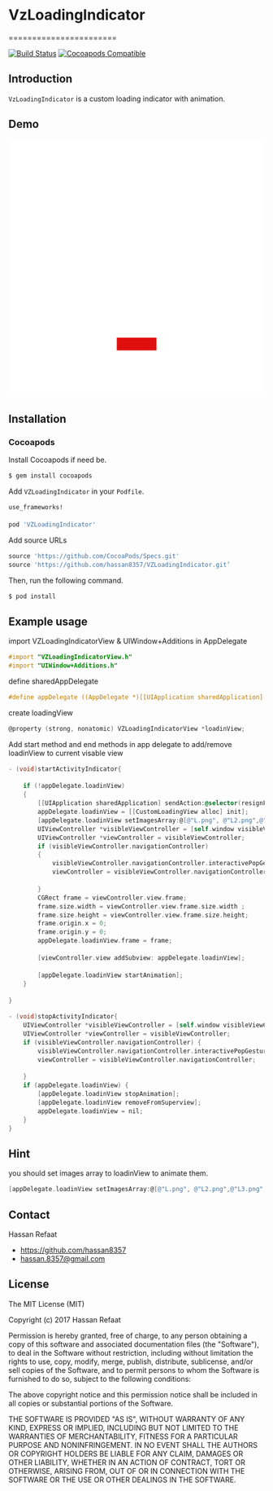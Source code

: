 # VzLoadingIndicator
=======================

[![Build Status](https://travis-ci.org/ninjaprox/NVActivityIndicatorView.svg?branch=master)](https://travis-ci.org/ninjaprox/NVActivityIndicatorView)
[![Cocoapods Compatible](https://img.shields.io/cocoapods/v/NVActivityIndicatorView.svg)](https://img.shields.io/cocoapods/v/NVActivityIndicatorView.svg)

## Introduction
`VzLoadingIndicator` is a custom loading indicator with animation.

## Demo
![alt tag](https://raw.githubusercontent.com/hassan8357/VZLoadingIndicator/master/Vezeeta-loading-indicator.gif)

## Installation

### Cocoapods

Install Cocoapods if need be.

```bash
$ gem install cocoapods
```

Add `VZLoadingIndicator` in your `Podfile`.

```ruby
use_frameworks!

pod 'VZLoadingIndicator'
```

Add source URLs
```ruby
source 'https://github.com/CocoaPods/Specs.git'
source 'https://github.com/hassan8357/VZLoadingIndicator.git’
```

Then, run the following command.

```bash
$ pod install
```

## Example usage

import VZLoadingIndicatorView & UIWindow+Additions in AppDelegate
``` objective-c
#import "VZLoadingIndicatorView.h"
#import "UIWindow+Additions.h"
```

define sharedAppDelegate
``` objective-c
#define appDelegate ((AppDelegate *)[[UIApplication sharedApplication] delegate])
```

create loadingView
``` objective-c
@property (strong, nonatomic) VZLoadingIndicatorView *loadinView;
```

Add start method and end methods in app delegate to add/remove loadinView to current visable view
``` objective-c
- (void)startActivityIndicator{
    
    if (!appDelegate.loadinView)
    {
        [[UIApplication sharedApplication] sendAction:@selector(resignFirstResponder) to:nil from:nil forEvent:nil];
        appDelegate.loadinView = [[CustomLoadingView alloc] init];
        [appDelegate.loadinView setImagesArray:@[@"L.png", @"L2.png",@"L3.png", @"L4.png",@"L5.png", @"L6.png", @"L7.png"]];
        UIViewController *visibleViewController = [self.window visibleViewController];
        UIViewController *viewController = visibleViewController;
        if (visibleViewController.navigationController)
        {
            visibleViewController.navigationController.interactivePopGestureRecognizer.enabled = NO;
            viewController = visibleViewController.navigationController;
            
        }
        CGRect frame = viewController.view.frame;
        frame.size.width = viewController.view.frame.size.width ;
        frame.size.height = viewController.view.frame.size.height;
        frame.origin.x = 0;
        frame.origin.y = 0;
        appDelegate.loadinView.frame = frame;
        
        [viewController.view addSubview: appDelegate.loadinView];
        
        [appDelegate.loadinView startAnimation];
    }
    
}
```

``` objective-c
- (void)stopActivityIndicator{
    UIViewController *visibleViewController = [self.window visibleViewController];
    UIViewController *viewController = visibleViewController;
    if (visibleViewController.navigationController) {
        visibleViewController.navigationController.interactivePopGestureRecognizer.enabled = YES;
        viewController = visibleViewController.navigationController;
        
    }
    if (appDelegate.loadinView) {
        [appDelegate.loadinView stopAnimation];
        [appDelegate.loadinView removeFromSuperview];
        appDelegate.loadinView = nil;
    }
}
```

## Hint

you should set images array to loadinView to animate them.
``` objective-c
[appDelegate.loadinView setImagesArray:@[@"L.png", @"L2.png",@"L3.png", @"L4.png",@"L5.png", @"L6.png", @"L7.png"]];
```

## Contact

Hassan Refaat

- https://github.com/hassan8357
- hassan.8357@gmail.com

## License

The MIT License (MIT)

Copyright (c) 2017 Hassan Refaat

Permission is hereby granted, free of charge, to any person obtaining a copy
of this software and associated documentation files (the "Software"), to deal
in the Software without restriction, including without limitation the rights
to use, copy, modify, merge, publish, distribute, sublicense, and/or sell
copies of the Software, and to permit persons to whom the Software is
furnished to do so, subject to the following conditions:

The above copyright notice and this permission notice shall be included in all
copies or substantial portions of the Software.

THE SOFTWARE IS PROVIDED "AS IS", WITHOUT WARRANTY OF ANY KIND, EXPRESS OR
IMPLIED, INCLUDING BUT NOT LIMITED TO THE WARRANTIES OF MERCHANTABILITY,
FITNESS FOR A PARTICULAR PURPOSE AND NONINFRINGEMENT. IN NO EVENT SHALL THE
AUTHORS OR COPYRIGHT HOLDERS BE LIABLE FOR ANY CLAIM, DAMAGES OR OTHER
LIABILITY, WHETHER IN AN ACTION OF CONTRACT, TORT OR OTHERWISE, ARISING FROM,
OUT OF OR IN CONNECTION WITH THE SOFTWARE OR THE USE OR OTHER DEALINGS IN THE
SOFTWARE.
